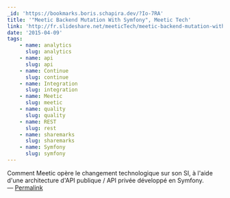 ```yaml
---
_id: 'https://bookmarks.boris.schapira.dev/?Io-7RA'
title: '"Meetic Backend Mutation With Symfony", Meetic Tech'
link: 'http://fr.slideshare.net/meeticTech/meetic-backend-mutation-with-symfony'
date: '2015-04-09'
tags:
    - name: analytics
      slug: analytics
    - name: api
      slug: api
    - name: Continue
      slug: continue
    - name: Integration
      slug: integration
    - name: Meetic
      slug: meetic
    - name: quality
      slug: quality
    - name: REST
      slug: rest
    - name: sharemarks
      slug: sharemarks
    - name: Symfony
      slug: symfony
---
```


Comment Meetic opère le changement technologique sur son SI, à l'aide d'une
architecture d'API publique / API privée développé en Symfony. <br>&#8212;
<a href="https://bookmarks.boris.schapira.dev/?Io-7RA" title="Permalink">Permalink</a>
